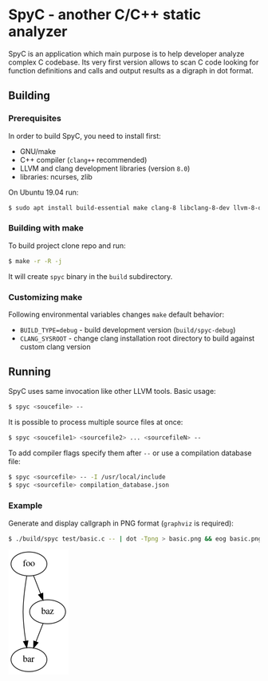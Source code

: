 # SpyC - another C/C++ static analyzer

SpyC is an application which main purpose is to help developer
analyze complex C codebase. Its very first version allows to
scan C code looking for function definitions and calls and output
results as a digraph in dot format.

## Building

### Prerequisites

In order to build SpyC, you need to install first:
 * GNU/make
 * C++ compiler (`clang++` recommended)
 * LLVM and clang development libraries (version `8.0`)
 * libraries: ncurses, zlib

On Ubuntu 19.04 run:
```bash
$ sudo apt install build-essential make clang-8 libclang-8-dev llvm-8-dev ncurses-dev libz-dev
```

### Building with make

To build project clone repo and run:
```bash
$ make -r -R -j
```
It will create `spyc` binary in the `build` subdirectory.

### Customizing make

Following environmental variables changes `make` default behavior:
 * `BUILD_TYPE=debug` - build development version (`build/spyc-debug`)
 * `CLANG_SYSROOT` - change clang installation root directory to build against custom clang version

## Running

SpyC uses same invocation like other LLVM tools. Basic usage:
```bash
$ spyc <soucefile> -- 
```
It is possible to process multiple source files at once:
```bash
$ spyc <soucefile1> <sourcefile2> ... <sourcefileN> -- 
```
To add compiler flags specify them after `--` or use a compilation database file:
```bash
$ spyc <sourcefile> -- -I /usr/local/include
$ spyc <sourcefile> compilation_database.json
```

### Example

Generate and display callgraph in PNG format (`graphviz` is required):
```bash
$ ./build/spyc test/basic.c -- | dot -Tpng > basic.png && eog basic.png
```
![](doc/img/basic.png)
